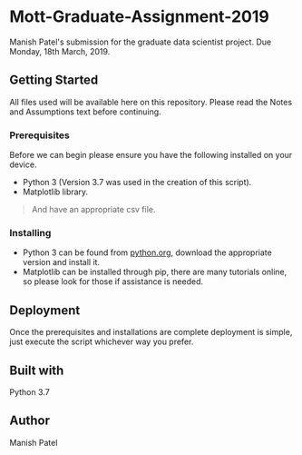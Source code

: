 # **Mott-Graduate-Assignment-2019**
Manish Patel's submission for the graduate data scientist project. 
Due Monday, 18th March, 2019.
## **Getting Started**
All files used will be available here on this repository. Please read the Notes and Assumptions text before continuing.
### **Prerequisites**
Before we can begin please ensure you have the following installed on your device.  
-  Python 3 (Version 3.7 was used in the creation of this script).
-  Matplotlib library.
> And have an appropriate csv file.
### **Installing**
- Python 3 can be found from [python.org](python.org), download the appropriate version and install it.
- Matplotlib can be installed through pip, there are many tutorials online, so please look for those if assistance is needed.
## **Deployment**
Once the prerequisites and installations are complete deployment is simple, just execute the script whichever way you prefer.
## **Built with**
Python 3.7
## **Author**
Manish Patel
